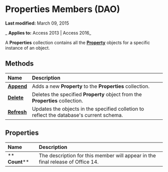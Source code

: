 
# Properties Members (DAO)

 **Last modified:** March 09, 2015

 _ **Applies to:** Access 2013 | Access 2016_

A  **Properties** collection contains all the **[Property](a1ecb0db-bb93-a7b5-23c3-0b73f275dfe0.md)** objects for a specific instance of an object.


## Methods



|**Name**|**Description**|
|:-----|:-----|
|**[Append](47f1e24f-975c-3fdc-5c3c-8c91f2920c81.md)**|Adds a new  **Property** to the **Properties** collection.|
|**[Delete](dc2493c6-337c-cb56-7c0d-36762528fa43.md)**|Deletes the specified  **Property** object from the **Properties** collection.|
|**[Refresh](71ba18fb-55a5-6a5f-3631-1c81c20f3369.md)**|Updates the objects in the specified colletion to reflect the database's current schema.|

## Properties



|**Name**|**Description**|
|:-----|:-----|
|** **Count****|The description for this member will appear in the final release of Office 14.|
